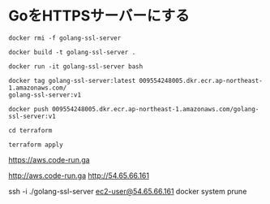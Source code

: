 # GoをHTTPSサーバーにする

```
docker rmi -f golang-ssl-server
```

```
docker build -t golang-ssl-server .
```

```
docker run -it golang-ssl-server bash
```

```
docker tag golang-ssl-server:latest 009554248005.dkr.ecr.ap-northeast-1.amazonaws.com/
golang-ssl-server:v1
```

```
docker push 009554248005.dkr.ecr.ap-northeast-1.amazonaws.com/golang-ssl-server:v1
```

```
cd terraform
```

```
terraform apply
```

https://aws.code-run.ga

http://aws.code-run.ga
http://54.65.66.161

ssh -i ./golang-ssl-server ec2-user@54.65.66.161
docker system prune